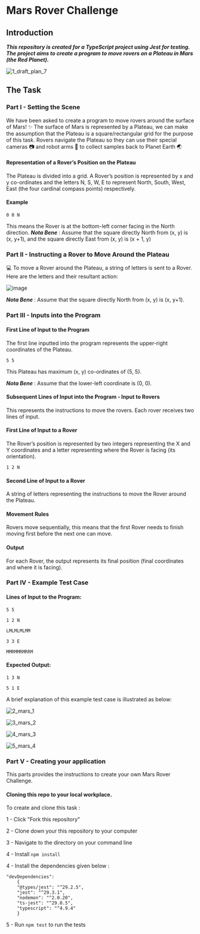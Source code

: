# Mars Rover Challenge
## Introduction

***This repository is created for a TypeScript project using Jest for testing. 
The project aims to create a program to move rovers on a Plateau in Mars (the Red Planet).***


![1_draft_plan_7](https://user-images.githubusercontent.com/56931334/212541790-2c15af10-1660-48e3-8cef-214620211474.jpg)


## The Task

### Part I - Setting the Scene 

We have been asked to create a program to move rovers around the surface of Mars! ✨
The surface of Mars is represented by a Plateau, we can make the assumption that the Plateau is a square/rectangular grid for the purpose of this task.
Rovers navigate the Plateau so they can use their special cameras 📷 and robot arms 🦾 to collect samples back to Planet Earth 🌏

#### Representation of a Rover’s Position on the Plateau

The Plateau is divided into a grid. A Rover’s position is represented by x and y co-ordinates and the letters N, S, W, E to represent North, South, West, East (the four cardinal compass points) respectively.

#### Example

```
0 0 N
```

This means the Rover is at the bottom-left corner facing in the North direction.
***Nota Bene*** : Assume that the square directly North from (x, y) is (x, y+1), and the square directly East from (x, y) is (x + 1, y)


### Part II - Instructing a Rover to Move Around the Plateau


💻 To move a Rover around the Plateau, a string of letters is sent to a Rover.
Here are the letters and their resultant action:


![image](https://user-images.githubusercontent.com/56931334/212538828-0030c38a-871f-46b4-ac9f-1d716cf7c3ca.png)

***Nota Bene*** : Assume that the square directly North from (x, y) is (x, y+1).

### Part III - Inputs into the Program

#### First Line of Input to the Program

The first line inputted into the program represents the upper-right coordinates of the Plateau.

```
5 5
```

This Plateau has maximum (x, y) co-ordinates of (5, 5).

***Nota Bene*** : Assume that the lower-left coordinate is (0, 0).

#### Subsequent Lines of Input into the Program - Input to Rovers

This represents the instructions to move the rovers.
Each rover receives two lines of input.

#### First Line of Input to a Rover

The Rover’s position is represented by two integers representing the X and Y coordinates and a letter representing where the Rover is facing (its orientation).

```
1 2 N
```

#### Second Line of Input to a Rover

A string of letters representing the instructions to move the Rover around the Plateau.

#### Movement Rules

Rovers move sequentially, this means that the first Rover needs to finish moving first before the next one can move.

#### Output

For each Rover, the output represents its final position (final coordinates and where it is facing).



### Part IV - Example Test Case

#### Lines of Input to the Program:


```
5 5

1 2 N

LMLMLMLMM

3 3 E

MMRMMRMRRM

```

#### Expected Output:

```
1 3 N

5 1 E
```

A brief explanation of this example test case is illustrated as below:

![2_mars_1](https://user-images.githubusercontent.com/56931334/212539110-c3625ba8-881c-4bbf-a4a3-ce1e0292f8e7.jpg)

![3_mars_2](https://user-images.githubusercontent.com/56931334/212539114-778ad53f-d0ff-4b75-820a-d87424604fb6.jpg)

![4_mars_3](https://user-images.githubusercontent.com/56931334/212539118-143a3262-d99d-4030-9411-b23be24f56bb.jpeg)

![5_mars_4](https://user-images.githubusercontent.com/56931334/212539121-7e9bef46-ff46-4fde-a28d-c16b0c9084ce.jpg)


### Part V - Creating your application

This parts provides the instructions to create your own Mars Rover Challenge.



#### Cloning this repo to your local workplace.

To create and clone this task :

1 - Click "Fork this repository"


2 - Clone down your this repository to your computer

3 - Navigate to the directory on your command line

4 - Install `npm install`

4 - Install the dependencies given below :

```
"devDependencies": 
    {
    "@types/jest": "^29.2.5",
    "jest": "^29.3.1",
    "nodemon": "^2.0.20",
    "ts-jest": "^29.0.5",
    "typescript": "^4.9.4"
    }
```

5 - Run `npm test` to run the tests

